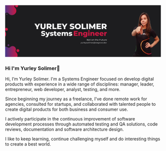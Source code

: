 ### ![Screenshot](banner.png)



### Hi I'm Yurley Solimer👋

Hi, I’m Yurley Solimer. I'm a Systems Engineer focused on develop digital products with experience in a wide range of disciplines: manager, leader, entrepreneur, web developer, analyst, testing, and more.

Since beginning my journey as a freelance, I've done remote work for agencies, consulted for startups, and collaborated with talented people to create digital products for both business and consumer use.

I actively participate in the continuous improvement of software development processes through automated testing and QA solutions, code reviews, documentation and software architecture design.

I like to keep learning, continue challenging myself and do interesting things to create a best world.


<!--
**YurleySolimer/YurleySolimer** is a ✨ _special_ ✨ repository because its `README.md` (this file) appears on your GitHub profile.

## 📫 How to reach me:
yurley.solimer@gmail.com
yurleysolimer@wegrow.dev

-->
